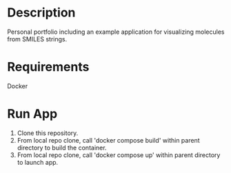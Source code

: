 # Description
Personal portfolio including an example application for visualizing molecules from SMILES strings.

# Requirements
Docker

# Run App
1. Clone this repository.
2. From local repo clone, call 'docker compose build' within parent directory to build the container.
3. From local repo clone, call 'docker compose up' within parent directory to launch app.
